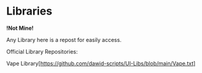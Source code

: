 # Libraries
**!Not Mine!**

Any Library here is a repost for easily access.

Official Library Repositories:

Vape Library[https://github.com/dawid-scripts/UI-Libs/blob/main/Vape.txt]
